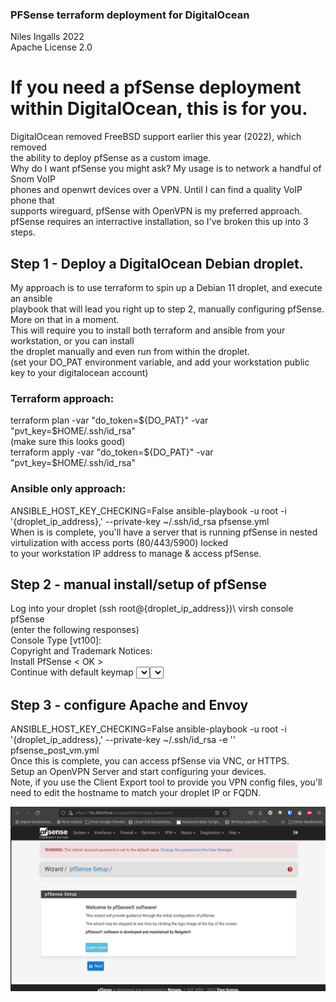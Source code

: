 ### PFSense terraform deployment for DigitalOcean
Niles Ingalls 2022\
Apache License 2.0

# If you need a pfSense deployment within DigitalOcean, this is for you.
DigitalOcean removed FreeBSD support earlier this year (2022), which removed\
the ability to deploy pfSense as a custom image.\
Why do I want pfSense you might ask?  My usage is to network a handful of Snom VoIP\
phones and openwrt devices over a VPN.  Until I can find a quality VoIP phone that\
supports wireguard, pfSense with OpenVPN is my preferred approach.\
pfSense requires an interractive installation, so I've broken this up into 3 steps.
## Step 1 - Deploy a DigitalOcean Debian droplet.  
My approach is to use terraform to spin up a Debian 11 droplet, and execute an ansible\
playbook that will lead you right up to step 2, manually configuring pfSense.  More on that in a moment.\
This will require you to install both terraform and ansible from your workstation, or you can install\
the droplet manually and even run from within the droplet.\
(set your DO_PAT environment variable, and add your workstation public key to your digitalocean account)
### Terraform approach:
terraform plan -var "do_token=${DO_PAT}" -var "pvt_key=$HOME/.ssh/id_rsa"\
(make sure this looks good)\
terraform apply -var "do_token=${DO_PAT}" -var "pvt_key=$HOME/.ssh/id_rsa"
### Ansible only approach:
ANSIBLE_HOST_KEY_CHECKING=False ansible-playbook -u root -i '{droplet_ip_address},' --private-key ~/.ssh/id_rsa pfsense.yml\
When is is complete, you'll have a server that is running pfSense in nested virtulization with access ports (80/443/5900) locked\
to your workstation IP address to manage & access pfSense.
## Step 2 - manual install/setup of pfSense
Log into your droplet (ssh root@{droplet_ip_address})\ 
virsh console pfSense\
(enter the following responses)\
Console Type [vt100]:			<enter>\
Copyright and Trademark Notices: 	<Accept>\
Install PfSense				< OK >\
Continue with default keymap		<Select>\
Auto (ZFS)				< OK >\
Install (Proceed with Installation)	<Select>\
stripe - Stripe - No Redundancy		< OK >\
vtbd0 vtbd1				( ONLY SELECT vtbd1 )\
Last Chance!				< YES >\
exit to shell\
Now, exit the console (CONTROL+]) but don't exist virsh.  Then, do the following:\
detach-disk --domain pfSense /var/lib/libvirt/images/pfSense-CE-memstick-serial-2.6.0-RELEASE-amd64.img --persistent --config --live\
destroy pfSense\
start pfSense\
console pfSense\
(continue configuration)\
Should VLANs be set up now [y|n]?	n\
Enter the WAN interface name or 'a' for auto-detection\
(vtnet0 vtnet1 or a):			vtnet0\
Enter the LAN interface name or 'a' for auto-detection\
(vtnet1 a or nothing if finished):	vtnet1\
do you want to proceed [y|n]?		y\
The interfaces will be assigned as follows:\
WAN  -> vtnet0\
LAN  -> vtnet1\
Do you want to proceed [y|n]? 		y\
you're back at the pfSense menu selection.  Select 8) Shell and execute the following:\
pfSsh.php playback disablereferercheck\
log out of pfSense (CONTROL+])
## Step 3 - configure Apache and Envoy 
ANSIBLE_HOST_KEY_CHECKING=False ansible-playbook -u root -i '{droplet_ip_address},' --private-key ~/.ssh/id_rsa -e '' pfsense_post_vm.yml\
Once this is complete, you can access pfSense via VNC, or HTTPS.\
Setup an OpenVPN Server and start configuring your devices.\
Note, if you use the Client Export tool to provide you VPN config files, you'll need to edit the hostname to match your droplet IP or FQDN.

![pfSense admin](/assets/pfsense1.png)
